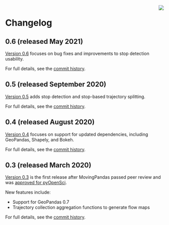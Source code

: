 <img align="right" src="https://anitagraser.github.io/movingpandas/pics/movingpandas.png">

# Changelog

## 0.6 (released May 2021)

[Version 0.6](https://github.com/anitagraser/movingpandas/releases/tag/v0.6rc1) focuses on bug fixes and improvements to stop detection usability.

For full details, see the [commit history](https://github.com/anitagraser/movingpandas/commits/v0.6rc1).

## 0.5 (released September 2020)

[Version 0.5](https://github.com/anitagraser/movingpandas/releases/tag/v0.5rc1) adds stop detection and stop-based trajectory splitting.

For full details, see the [commit history](https://github.com/anitagraser/movingpandas/commits/v0.5rc1).

## 0.4 (released August 2020)

[Version 0.4](https://github.com/anitagraser/movingpandas/releases/tag/v0.4rc1) focuses on support for updated dependencies, including GeoPandas, Shapely, and Bokeh. 

For full details, see the [commit history](https://github.com/anitagraser/movingpandas/commits/v0.4rc1).

## 0.3 (released March 2020)

[Version 0.3](https://github.com/anitagraser/movingpandas/releases/tag/v0.3.rc1) is the first release after MovingPandas passed peer review and was [approved for pyOpenSci](https://github.com/pyOpenSci/software-review/issues/18).

New features include:

* Support for GeoPandas 0.7
* Trajectory collection aggregation functions to generate flow maps

For full details, see the [commit history](https://github.com/anitagraser/movingpandas/commits/v0.3.rc1).
